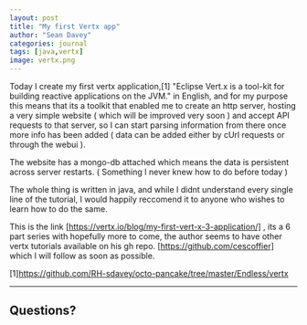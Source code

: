 ```yaml
---
layout: post
title: "My first Vertx app"
author: "Sean Davey"
categories: journal
tags: [java,vertx]
image: vertx.png
---
```



Today I create my first vertx application,[1] "Eclipse Vert.x is a tool-kit for building reactive applications on the JVM."
in English, and for my purpose this means that its a toolkit that enabled me to create an http server, hosting a very simple website ( which will be improved very soon  ) and accept API requests to that server, so I can start parsing information from there once more info has been added ( data can be added either by cUrl requests or through the webui ). 

The website has a mongo-db attached which means the data is persistent across server restarts. ( Something I never knew how to do before today ) 

The whole thing is written in java, and while I didnt understand every single line of the tutorial, I would happily reccomend it to anyone who wishes to learn how to do the same. 

This is the link [https://vertx.io/blog/my-first-vert-x-3-application/] , its a 6 part series with hopefully more to come, the author seems to have other vertx tutorials available on his gh repo. [https://github.com/cescoffier] which I will follow as soon as possible. 

[1]https://github.com/RH-sdavey/octo-pancake/tree/master/Endless/vertx
____ 

## Questions?
